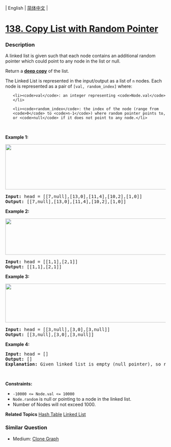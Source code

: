 | English | [简体中文](README.md) |

# [138. Copy List with Random Pointer](https://leetcode-cn.com/problems/copy-list-with-random-pointer)
 ### Description
<p>A linked list is given such that each node contains an additional random pointer which could point to any node in the list or null.</p>

<p>Return a <a href="https://en.wikipedia.org/wiki/Object_copying#Deep_copy" target="_blank"><strong>deep copy</strong></a> of the list.</p>

<p>The Linked List is represented in the input/output as a list of <code>n</code> nodes. Each node is represented as a pair of <code>[val, random_index]</code> where:</p>

<ul>
	<li><code>val</code>: an integer representing <code>Node.val</code></li>
	<li><code>random_index</code>: the index of the node (range from <code>0</code> to <code>n-1</code>) where random pointer points to, or <code>null</code> if it does not point to any node.</li>
</ul>

<p>&nbsp;</p>
<p><strong>Example 1:</strong></p>
<img alt="" src="https://assets.leetcode.com/uploads/2019/12/18/e1.png" style="width: 700px; height: 142px;" />
<pre>
<strong>Input:</strong> head = [[7,null],[13,0],[11,4],[10,2],[1,0]]
<strong>Output:</strong> [[7,null],[13,0],[11,4],[10,2],[1,0]]
</pre>

<p><strong>Example 2:</strong></p>
<img alt="" src="https://assets.leetcode.com/uploads/2019/12/18/e2.png" style="width: 700px; height: 114px;" />
<pre>
<strong>Input:</strong> head = [[1,1],[2,1]]
<strong>Output:</strong> [[1,1],[2,1]]
</pre>

<p><strong>Example 3:</strong></p>

<p><strong><img alt="" src="https://assets.leetcode.com/uploads/2019/12/18/e3.png" style="width: 700px; height: 122px;" /></strong></p>

<pre>
<strong>Input:</strong> head = [[3,null],[3,0],[3,null]]
<strong>Output:</strong> [[3,null],[3,0],[3,null]]
</pre>

<p><strong>Example 4:</strong></p>

<pre>
<strong>Input:</strong> head = []
<strong>Output:</strong> []
<strong>Explanation:</strong> Given linked list is empty (null pointer), so return null.
</pre>

<p>&nbsp;</p>
<p><strong>Constraints:</strong></p>

<ul>
	<li><code>-10000 &lt;= Node.val &lt;= 10000</code></li>
	<li><code>Node.random</code> is null or pointing to a node in the linked list.</li>
	<li>Number of Nodes will not exceed 1000.</li>
</ul>

**Related Topics**  [Hash Table](https://leetcode-cn.com/tag/hash-table) [Linked List](https://leetcode-cn.com/tag/linked-list) 

### Similar Question
 - Medium:	[Clone Graph](https://leetcode-cn.com/problems/clone-graph) 
